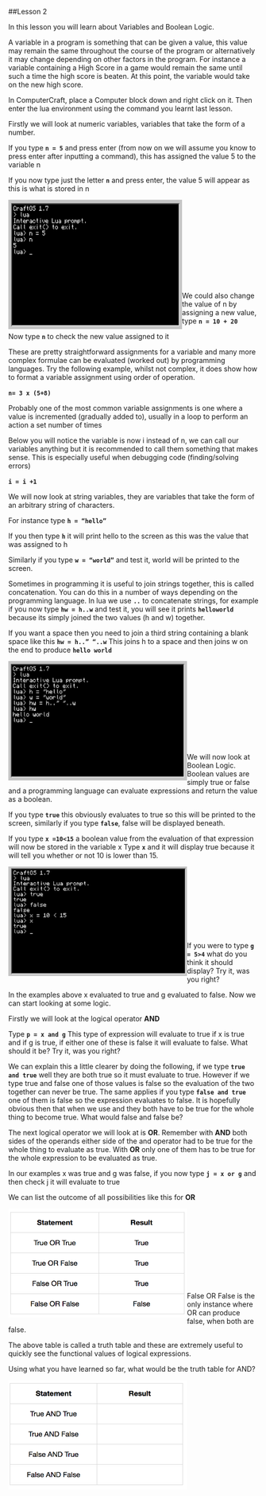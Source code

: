 ##Lesson 2

In this lesson you will learn about Variables and Boolean Logic.

A variable in a program is something that can be given a value, this value may remain the same throughout the course of the program or alternatively it may change depending on other factors in the program. For instance a variable containing a High Score in a game would remain the same until such a time the high score is beaten. At this point, the variable would take on the new high score.

In ComputerCraft, place a Computer block down and right click on it. Then enter the lua environment using the command you learnt last lesson.

Firstly we will look at numeric variables, variables that take the form of a number.

If you type **```n = 5```** and press enter (from now on we will assume you know to press enter after inputting a command), this has assigned the value 5 to the variable n

If you now type just the letter **```n```** and press enter, the value 5 will appear as this is what is stored in n

<a href="n"><img src="https://github.com/AllenHeard/ComputerCraft/blob/master/Screenshots/Lesson%202%20Images/a.png" align="left" height="260" width="350" ></a><br><br><br><br><br><br><br><br><br><br>

We could also change the value of n by assigning a new value, type **```n = 10 + 20```**

Now type **```n```** to check the new value assigned to it

These are pretty straightforward assignments for a variable and many more complex formulae can be evaluated (worked out) by programming languages. Try the following example, whilst not complex, it does show how to format a variable assignment using order of operation.

**```n= 3 x (5+8)```**

Probably one of the most common variable assignments is one where a value is incremented (gradually added to), usually in a loop to perform an action a set number of times

Below you will notice the variable is now i instead of n, we can call our variables anything but it is recommended to call them something that makes sense. This is especially useful when debugging code (finding/solving errors)

**```i = i +1```**

We will now look at string variables, they are variables that take the form of an arbitrary string of characters.

For instance type **```h = “hello”```**

If you then type **```h```** it will print hello to the screen as this was the value that was assigned to h

Similarly if you type **```w = “world”```**  and test it, world will be printed to the screen.

Sometimes in programming it is useful to join strings together, this is called concatenation. You can do this in a number of ways depending on the programming language. In lua we use **```..```**
to concatenate strings, for example if you now type **```hw = h..w```** and test it, you will see it prints **```helloworld```** because its simply joined the two values (h and w) together.

If you want a space then you need to join a third string containing a blank space like this **```hw = h..” “..w```** This joins h to a space and then joins w on the end to produce **```hello world```**

<a href="hello world"><img src="https://github.com/AllenHeard/ComputerCraft/blob/master/Screenshots/Lesson%202%20Images/b.png" align="left" height="240" width="360" ></a><br><br><br><br><br><br><br><br><br><br>

We will now look at Boolean Logic. Boolean values are simply true or false and a programming language can evaluate expressions and return the value as a boolean.

If you type **```true```** this obviously evaluates to true so this will be printed to the screen, similarly if you type **```false```**, false will be displayed beneath.

If you type **```x =10<15```** a boolean value from the evaluation of that expression will now be stored in the variable x Type **```x```** and it will display true because it will tell you whether or not 10 is lower than 15.

<a href="x"><img src="https://github.com/AllenHeard/ComputerCraft/blob/master/Screenshots/Lesson%202%20Images/c.png" align="left" height="220" width="360" ></a><br><br><br><br><br><br><br><br>

If you were to type **```g = 5>4```** what do you think it should display? Try it, was you right?

In the examples above x evaluated to true and g evaluated to false. Now we can start looking at some logic.

Firstly we will look at the logical operator **AND**

Type **```p = x and g```** This type of expression will evaluate to true if x is true and if g is true, if either one of these is false it will evaluate to false. What should it be? Try it, was you right?

We can explain this a little clearer by doing the following, if we type **```true and true```** well they are both true so it must evaluate to true. However if we type true and false one of those values is false so the evaluation of the two together can never be true. The same applies if you type **```false and true```** one of them is false so the expression evaluates to false. It is hopefully obvious then that when we use and they both have to be true for the whole thing to become true. What would false and false be?

The next logical operator we will look at is **OR**. Remember with **AND** both sides of the operands either side of the and operator had to be true for the whole thing to evaluate as true. With **OR** only one of them has to be true for the whole expression to be evaluated as true. 

In our examples x was true and g was false, if you now type **```j = x or g```** and then check j it will evaluate to true

We can list the outcome of all possibilities like this for **OR**

<a href="OR"><img src="https://github.com/AllenHeard/ComputerCraft/blob/master/Screenshots/Lesson%202%20Images/or.png" align="left" height="220" width="360" ></a><br><br><br><br><br><br><br><br><br>

False OR False is the only instance where OR can produce false, when both are false.

The above table is called a truth table and these are extremely useful to quickly see the functional values of logical expressions.

Using what you have learned so far, what would be the truth table for AND?

<a href="OR"><img src="https://github.com/AllenHeard/ComputerCraft/blob/master/Screenshots/Lesson%202%20Images/and.png" align="left" height="220" width="360" ></a><br><br><br><br><br><br><br><br><br>

